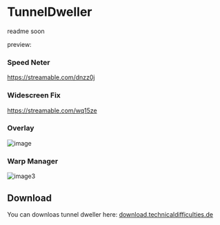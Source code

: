 # TunnelDweller
readme soon

preview:

### Speed Neter

https://streamable.com/dnzz0j

### Widescreen Fix

https://streamable.com/wq15ze

### Overlay

![image](https://github.com/Corvex-2/TunnelDweller/assets/22897151/0ad8ad5d-d9e4-4434-a8ef-c7ffe0e5d264)

### Warp Manager

![image3](https://github.com/Corvex-2/TunnelDweller/assets/22897151/e1052039-cbe6-4981-b7f4-43a932be5c15)


## Download
You can downloas tunnel dweller here: [download.technicaldifficulties.de](https://download.technicaldifficulties.de/files/metro/core/TunnelDweller.Updater.exe)
